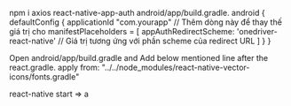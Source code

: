 npm i axios react-native-app-auth
android/app/build.gradle.
android {
    defaultConfig {
        applicationId "com.yourapp"
        // Thêm dòng này để thay thế giá trị cho <appAuthRedirectScheme>
        manifestPlaceholders = [
            appAuthRedirectScheme: 'onedriver-react-native' // Giá trị tương ứng với phần scheme của redirect URL
        ]
    }
}

Open android/app/build.gradle and Add below mentioned line after the react.gradle.
apply from: "../../node_modules/react-native-vector-icons/fonts.gradle"


react-native start
=> a
